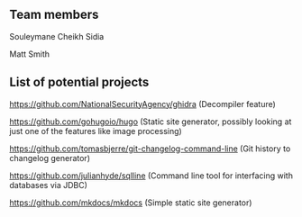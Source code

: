 ## Team members
Souleymane Cheikh Sidia

Matt Smith

## List of potential projects

https://github.com/NationalSecurityAgency/ghidra (Decompiler feature)

https://github.com/gohugoio/hugo (Static site generator, possibly looking at just one of the features like image processing)

https://github.com/tomasbjerre/git-changelog-command-line (Git history to changelog generator)

https://github.com/julianhyde/sqlline (Command line tool for interfacing with databases via JDBC)

https://github.com/mkdocs/mkdocs (Simple static site generator)


